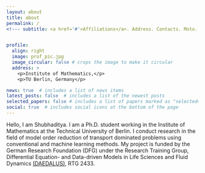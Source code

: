 ```yaml
---
layout: about
title: about
permalink: /
<!--- subtitle: <a href='#'>Affiliations</a>. Address. Contacts. Moto. Etc. --->


profile:
  align: right
  image: prof_pic.jpg
  image_circular: false # crops the image to make it circular
  address: >
    <p>Institute of Mathematics,</p>
    <p>TU Berlin, Germany</p>

news: true  # includes a list of news items
latest_posts: false  # includes a list of the newest posts
selected_papers: false # includes a list of papers marked as "selected={true}"
social: true  # includes social icons at the bottom of the page
---
```

Hello, I am Shubhaditya. I am a Ph.D. student working in the Institute of Mathematics at the Technical University of Berlin. I conduct research in the field of model order reduction of transport dominated problems using conventional and machine learning methods. My project is funded by the German Research Foundation (DFG) under the Research Training Group, Differential Equation- and Data-driven Models in Life Sciences and Fluid Dynamics [(DAEDALUS)](https://www.daedalus.berlin), RTG 2433.

<!--- Write your biography here. Tell the world about yourself. Link to your favorite [subreddit](http://reddit.com). You can put a picture in, too. The code is already in, just name your picture `prof_pic.jpg` and put it in the `img/` folder. --->
<!--- Put your address / P.O. box / other info right below your picture. You can also disable any of these elements by editing `profile` property of the YAML header of your `_pages/about.md`. Edit `_bibliography/papers.bib` and Jekyll will render your [publications page](/al-folio/publications/) automatically. --->
<!--- Link to your social media connections, too. This theme is set up to use [Font Awesome icons](http://fortawesome.github.io/Font-Awesome/) and [Academicons](https://jpswalsh.github.io/academicons/), like the ones below. Add your Facebook, Twitter, LinkedIn, Google Scholar, or just disable all of them. --->